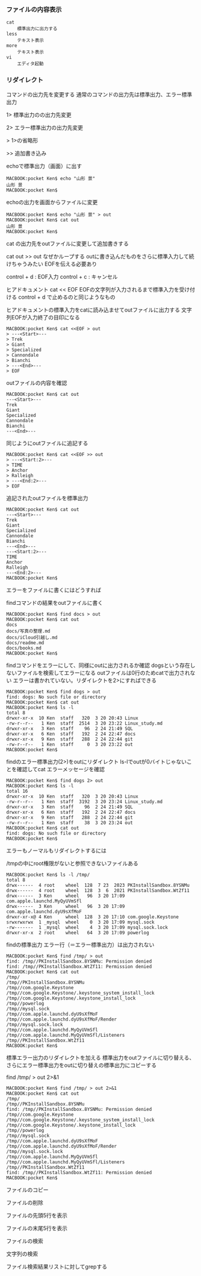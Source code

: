 ### ファイルの内容表示
	cat
		標準出力に出力する
	less
		テキスト表示
	more
		テキスト表示
	vi
		エディタ起動

### リダイレクト
コマンドの出力先を変更する
通常のコマンドの出力先は標準出力、エラー標準出力

1>
標準出力のの出力先変更

2>
エラー標準出力の出力先変更

\>
1>の省略形

\>>
追加書き込み

echoで標準出力（画面）に出す
```
MACBOOK:pocket Ken$ echo "山形 景"
山形 景
MACBOOK:pocket Ken$ 
```

echoの出力を画面からファイルに変更
```
MACBOOK:pocket Ken$ echo "山形 景" > out
MACBOOK:pocket Ken$ cat out
山形 景
MACBOOK:pocket Ken$ 
```
cat の出力先をoutファイルに変更して追加書きする

cat out >> out
なぜかループする
outに書き込んだものをさらに標準入力して続けちゃうみたい
EOFを伝える必要あり

control +  d : EOF入力
control + c : キャンセル

ヒアドキュメント
cat << EOF
EOFの文字列が入力されるまで標準入力を受け付ける
control + d で止めるのと同じようなもの

ヒアドキュメントの標準入力をcatに読み込ませてoutファイルに出力する
文字列EOFが入力終了の目印になる
```
MACBOOK:pocket Ken$ cat <<EOF > out
> ---<Start>---
> Trek
> Giant
> Specialized
> Cannondale
> Bianchi
> ---<End>---
> EOF
```

outファイルの内容を確認
```
MACBOOK:pocket Ken$ cat out
---<Start>---
Trek
Giant
Specialized
Cannondale
Bianchi
---<End>---
```

同じようにoutファイルに追記する
```
MACBOOK:pocket Ken$ cat <<EOF >> out
> ---<Start:2>---
> TIME
> Anchor
> Ralleigh
> ---<End:2>---
> EOF
```

追記されたoutファイルを標準出力
```
MACBOOK:pocket Ken$ cat out
---<Start>---
Trek
Giant
Specialized
Cannondale
Bianchi
---<End>---
---<Start:2>---
TIME
Anchor
Ralleigh
---<End:2>---
MACBOOK:pocket Ken$ 
```

エラーをファイルに書くにはどうすれば

findコマンドの結果をoutファイルに書く
```
MACBOOK:pocket Ken$ find docs > out
MACBOOK:pocket Ken$ cat out
docs
docs/写真の整理.md
docs/iCloud引越し.md
docs/readme.md
docs/books.md
MACBOOK:pocket Ken$ 
```

findコマンドをエラーにして、同様にoutに出力されるか確認
dogsという存在しないファイルを検索してエラーになる
outファイルは0行のためcatで出力されない
エラーは書かれていない。リダイレクトを2>にすればできる

```
MACBOOK:pocket Ken$ find dogs > out
find: dogs: No such file or directory
MACBOOK:pocket Ken$ cat out
MACBOOK:pocket Ken$ ls -l
total 8
drwxr-xr-x  10 Ken  staff   320  3 20 20:43 Linux
-rw-r--r--   1 Ken  staff  2514  3 20 23:22 Linux_study.md
drwxr-xr-x   3 Ken  staff    96  2 24 21:49 SQL
drwxr-xr-x   6 Ken  staff   192  2 24 22:47 docs
drwxr-xr-x   9 Ken  staff   288  2 24 22:44 git
-rw-r--r--   1 Ken  staff     0  3 20 23:22 out
MACBOOK:pocket Ken$ 
```

findのエラー標準出力(2>)をoutにリダイレクト
ls-lでoutが0バイトじゃないことを確認してcat
エラーメッセージを確認
```
MACBOOK:pocket Ken$ find dogs 2> out
MACBOOK:pocket Ken$ ls -l
total 16
drwxr-xr-x  10 Ken  staff   320  3 20 20:43 Linux
-rw-r--r--   1 Ken  staff  3192  3 20 23:24 Linux_study.md
drwxr-xr-x   3 Ken  staff    96  2 24 21:49 SQL
drwxr-xr-x   6 Ken  staff   192  2 24 22:47 docs
drwxr-xr-x   9 Ken  staff   288  2 24 22:44 git
-rw-r--r--   1 Ken  staff    38  3 20 23:24 out
MACBOOK:pocket Ken$ cat out
find: dogs: No such file or directory
MACBOOK:pocket Ken$ 
```


エラーもノーマルもリダイレクトするには

/tmpの中にroot権限がないと参照できないファイルある
```
MACBOOK:pocket Ken$ ls -l /tmp/
total 8
drwx------  4 root    wheel  128  7 23  2023 PKInstallSandbox.8YSNMu
drwx------  4 root    wheel  128  3  6  2021 PKInstallSandbox.WtZf11
drwx------  3 Ken     wheel   96  3 20 17:09 com.apple.launchd.MyQyUVmSfl
drwx------  3 Ken     wheel   96  3 20 17:09 com.apple.launchd.dyU9sXfMoF
drwxr-xr-x@ 4 Ken     wheel  128  3 20 17:10 com.google.Keystone
srwxrwxrwx  1 _mysql  wheel    0  3 20 17:09 mysql.sock
-rw-------  1 _mysql  wheel    4  3 20 17:09 mysql.sock.lock
drwxr-xr-x  2 root    wheel   64  3 20 17:09 powerlog
```

findの標準出力
エラー行（＝エラー標準出力）は出力されない

```
MACBOOK:pocket Ken$ find /tmp/ > out
find: /tmp//PKInstallSandbox.8YSNMu: Permission denied
find: /tmp//PKInstallSandbox.WtZf11: Permission denied
MACBOOK:pocket Ken$ cat out
/tmp/
/tmp//PKInstallSandbox.8YSNMu
/tmp//com.google.Keystone
/tmp//com.google.Keystone/.keystone_system_install_lock
/tmp//com.google.Keystone/.keystone_install_lock
/tmp//powerlog
/tmp//mysql.sock
/tmp//com.apple.launchd.dyU9sXfMoF
/tmp//com.apple.launchd.dyU9sXfMoF/Render
/tmp//mysql.sock.lock
/tmp//com.apple.launchd.MyQyUVmSfl
/tmp//com.apple.launchd.MyQyUVmSfl/Listeners
/tmp//PKInstallSandbox.WtZf11
MACBOOK:pocket Ken$ 
```

標準エラー出力のリダイレクトを加える
標準出力をoutファイルに切り替える、
さらにエラー標準出力をoutに切り替えの標準出力にコピーする

find /tmp/ > out 2>&1

```
MACBOOK:pocket Ken$ find /tmp/ > out 2>&1
MACBOOK:pocket Ken$ cat out
/tmp/
/tmp//PKInstallSandbox.8YSNMu
find: /tmp//PKInstallSandbox.8YSNMu: Permission denied
/tmp//com.google.Keystone
/tmp//com.google.Keystone/.keystone_system_install_lock
/tmp//com.google.Keystone/.keystone_install_lock
/tmp//powerlog
/tmp//mysql.sock
/tmp//com.apple.launchd.dyU9sXfMoF
/tmp//com.apple.launchd.dyU9sXfMoF/Render
/tmp//mysql.sock.lock
/tmp//com.apple.launchd.MyQyUVmSfl
/tmp//com.apple.launchd.MyQyUVmSfl/Listeners
/tmp//PKInstallSandbox.WtZf11
find: /tmp//PKInstallSandbox.WtZf11: Permission denied
MACBOOK:pocket Ken$ 
```


ファイルのコピー

ファイルの削除

ファイルの先頭5行を表示

ファイルの末尾5行を表示

ファイルの検索

文字列の検索

ファイル検索結果リストに対してgrepする